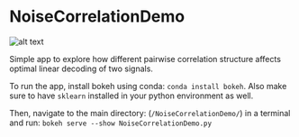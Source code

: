 # NoiseCorrelationDemo

![alt text](https://github.com/crheller/NoiseCorrelationDemo/sample_image.png)

Simple app to explore how different pairwise correlation structure affects optimal linear decoding of two signals.

To run the app, install bokeh using conda: `conda install bokeh`. Also make sure to have `sklearn` installed in your python environment as well.

Then, navigate to the main directory: (`/NoiseCorrelationDemo/`) in a terminal and run: `bokeh serve --show NoiseCorrelationDemo.py`
